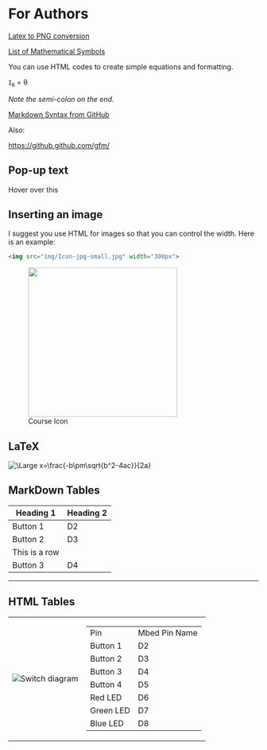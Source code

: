 
# For Authors

[Latex to PNG conversion](http://www.latex2png.com/)

[List of Mathematical Symbols](https://en.wikipedia.org/wiki/List_of_mathematical_symbols)

You can use HTML codes to create simple equations and formatting.

`I`<sub>`R`</sub> = &theta;

_Note the semi-colon on the end._

[Markdown Syntax from GitHub](https://guides.github.com/features/mastering-markdown/)

Also:

https://github.github.com/gfm/

## Pop-up text
<p title="Hello World">Hover over this</p>

## Inserting an image
I suggest you use HTML for images so that you can control the width. Here is an example:

```HTML
<img src="img/Icon-jpg-small.jpg" width="300px">
```

<figure>
<img src="../img/Icon-jpg-small.jpg" width="300px">
<figcaption>Course Icon</figcaption>
</figure>

## LaTeX

<img src="https://latex.codecogs.com/svg.latex?\Large&space;x=\frac{-b\pm\sqrt{b^2-4ac}}{2a}" title="\Large x=\frac{-b\pm\sqrt{b^2-4ac}}{2a}" />


## MarkDown Tables

| Heading 1 | Heading 2 |
| - | - |
| Button 1 | D2 |
| Button 2 | D3 |
| This is a row |
| Button 3| D4 |

---


## HTML Tables

<table>
<tbody>
  <tr>
    <td><img src="../Materials/img/m5_gpio_diagram.png" alt="Switch diagram"></td>
    <td>
<table>
<tbody>
  <tr>
    <td>Pin</td>
    <td>Mbed Pin Name</td>
  </tr>
  <tr>
    <td>Button 1</td>
    <td>D2</td>
  </tr>
  <tr>
    <td>Button 2</td>
    <td>D3</td>
  </tr>
  <tr>
    <td>Button 3</td>
    <td>D4</td>
  </tr>
  <tr>
    <td>Button 4</td>
    <td>D5</td>
  </tr>
  <tr>
    <td>Red LED</td>
    <td>D6</td>
  </tr>
  <tr>
    <td>Green LED</td>
    <td>D7</td>
  </tr>
  <tr>
    <td>Blue LED</td>
    <td>D8</td>
  </tr>
</tbody>
</table> </td>
  </tr>
</tbody>
</table>